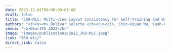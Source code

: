 ```yaml
---
date: 2023-12-01T00:00:00+01:00
draft: false
title: "360-MLC: Multi-view Layout Consistency for Self-training and Hyper-parameter Tuning"
authors: "<i><u><b> Bolivar Solarte </b></u></i>, Chin-Hsuan Wu, Yueh-Cheng Liu, Yi-Hsuan Tsai, Min Sun"
venue: "<b>NeurIPS 2022</b>"
image: "images/publications/2022_360-MLC.jpeg"
link: "360-mlc/"
direct_link: false
---
```

